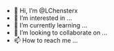 - 👋 Hi, I’m @LChensterx
- 👀 I’m interested in ...
- 🌱 I’m currently learning ...
- 💞️ I’m looking to collaborate on ...
- 📫 How to reach me ...

<!---
LChensterx/LChensterx is a ✨ special ✨ repository because its `README.md` (this file) appears on your GitHub profile.
You can click the Preview link to take a look at your changes.
--->
